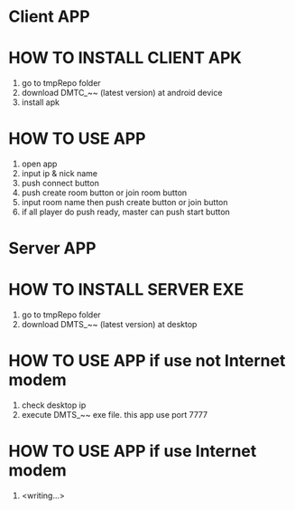 # Client APP

# HOW TO INSTALL CLIENT APK
1. go to tmpRepo folder
2. download DMTC_~~ (latest version) at android device
3. install apk
# HOW TO USE APP
1. open app
2. input ip & nick name
3. push connect button
4. push create room button or join room button
5. input room name then push create button or join button
6. if all player do push ready, master can push start button

# Server APP

# HOW TO INSTALL SERVER EXE
1. go to tmpRepo folder
2. download DMTS_~~ (latest version) at desktop
# HOW TO USE APP if use not Internet modem
1. check desktop ip
2. execute DMTS_~~ exe file. this app use port 7777
# HOW TO USE APP if use Internet modem
1. <writing...>
